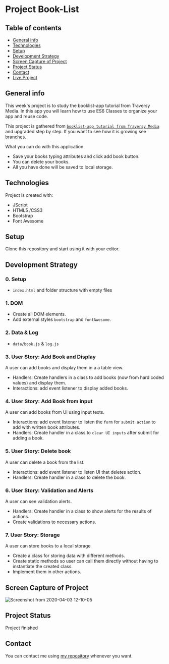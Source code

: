 # Project Book-List

## Table of contents

- [General info](#general-info)
- [Technologies](#technologies)
- [Setup](#setup)
- [Development Strategy](#development-strategy)
- [Screen Capture of Project](#screen-capture-of-project)
- [Project Status](#project-status)
- [Contact](#contact)
- [Live Project](https://mesutbe.github.io/calculator-refactor/)

## General info

This week's project is to study the booklist-app tutorial from Traversy Media. In this app you will learn how to use ES6 Classes to organize your app and reuse code.

This project is gathered from [`booklist-app tutorial from Traversy Media`](https://www.youtube.com/watch?v=JaMCxVWtW58) and upgraded step by step.
If you want to see how it is growing see [branches](https://github.com/MesutBE/booklist-app/branches).

What you can do with this application:

- Save your books typing attributes and click add book button.
- You can delete your books.
- All you have done will be saved to local storage.

## Technologies

Project is created with:

- JScript
- HTML5 /CSS3
- Bootstrap
- Font Awesome

## Setup

Clone this repository and start using it with your editor.

## Development Strategy

### 0. Setup

* `index.html` and folder structure with empty files

### 1. DOM

* Create all DOM elements.
* Add external styles `bootstrap` and `fontAwesome`.

### 2. Data & Log

* `data/book.js` & `log.js`

### 3. User Story: Add Book and Display

A user can add books and display them in a a table view.

* Handlers: Create handlers in a class to add books (now from hard coded values) and display them.
* Interactions: add event listener to display added books.

### 4. User Story: Add Book from input

A user can add books from UI using input texts.

* Interactions: add event listener to listen the `form` for `submit action` to add with written book attributes.
* Handlers: Create handler in a class to `clear UI inputs` after submit for adding a book.

### 5. User Story: Delete book

A user can delete a book from the list.

* Interactions: add event listener to listen UI that deletes action.
* Handlers: Create handler in a class to delete the book.

### 6. User Story: Validation and Alerts

A user can see validation alerts.

* Handlers: Create handler in a class to show alerts for the results of actions.
* Create validations to necessary actions.

### 7. User Story: Storage

A user can store books to a local storage

* Create a class for storing data with different methods.
* Create static methods so user can call them directly without having to instantiate the created class.
* Implement them in other actions.

## Screen Capture of Project

![Screenshot from 2020-04-03 12-10-05](https://user-images.githubusercontent.com/59531743/78349569-1673de00-75a4-11ea-81e4-f11d3c8cc90b.png)

## Project Status

Project finished

## Contact

You can contact me using [my repository](https://mesutbe.github.io/) whenever you want.